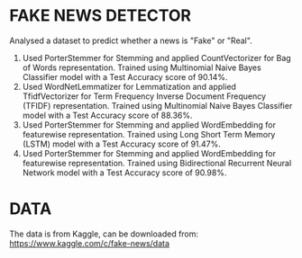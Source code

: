 # FAKE NEWS DETECTOR
Analysed a dataset to predict whether a news is "Fake" or "Real".
1. Used PorterStemmer for Stemming and applied CountVectorizer for Bag of Words representation. Trained using Multinomial Naive Bayes Classifier model with a Test Accuracy score of 90.14%.
2. Used WordNetLemmatizer for Lemmatization and applied TfidfVectorizer for Term Frequency Inverse Document Frequency (TFIDF) representation. Trained using Multinomial Naive Bayes Classifier model with a Test Accuracy score of 88.36%.
3. Used PorterStemmer for Stemming and applied WordEmbedding for featurewise representation. Trained using Long Short Term Memory (LSTM) model with a Test Accuracy score of 91.47%.
4. Used PorterStemmer for Stemming and applied WordEmbedding for featurewise representation. Trained using Bidirectional Recurrent Neural Network model with a Test Accuracy score of 90.98%.
# DATA
The data is from Kaggle, can be downloaded from:
https://www.kaggle.com/c/fake-news/data
